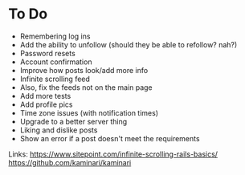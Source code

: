 # To Do
- Remembering log ins
- Add the ability to unfollow (should they be able to refollow? nah?)
- Password resets
- Account confirmation
- Improve how posts look/add more info
- Infinite scrolling feed
- Also, fix the feeds not on the main page
- Add more tests
- Add profile pics
- Time zone issues (with notification times)
- Upgrade to a better server thing
- Liking and dislike posts
- Show an error if a post doesn't meet the requirements

Links:
https://www.sitepoint.com/infinite-scrolling-rails-basics/
https://github.com/kaminari/kaminari


